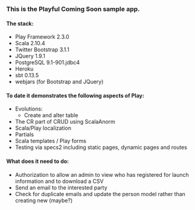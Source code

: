 ### This is the Playful Coming Soon sample app.

#### The stack:

- Play Framework 2.3.0  
- Scala 2.10.4  
- Twitter Bootstrap 3.1.1  
- JQuery 1.9.1  
- PostgreSQL 9.1-901.jdbc4  
- Heroku  
- sbt 0.13.5   
- webjars (for Bootstrap and JQuery)  

#### To date it demonstrates the following aspects of Play:  
- Evolutions:  
	- Create and alter table  
- The CR part of CRUD using ScalaAnorm  
- Scala/Play localization  
- Partials  
- Scala templates / Play forms
- Testing via specs2 including static pages, dynamic pages and routes

#### What does it need to do:  
- Authorization to allow an admin to view who has registered for launch information and to download a CSV
- Send an email to the interested party  
- Check for duplicate emails and update the person model rather than creating new (maybe?)  

